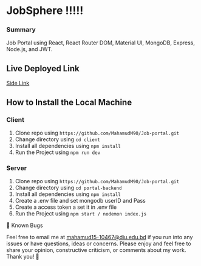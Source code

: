 # JobSphere !!!!!


### Summary
Job Portal using React, React Router DOM, Material UI, MongoDB, Express, Node.js, and JWT.

## Live Deployed Link  
[ Side Link](https://jobspheremahamud.netlify.app) <br>



## How to Install the Local Machine

### Client 
1. Clone repo using `https://github.com/MahamudM90/Job-portal.git`
2. Change directory using `cd client`
3. Install all dependencies using `npm install`
5. Run the Project using `npm run dev`


### Server
1. Clone repo using `https://github.com/MahamudM90/Job-portal.git`
2. Change directory using `cd portal-backend`
3. Install all dependencies using `npm install`
4. Create a .env file and set mongodb userID and Pass
5. Create a access token a set it in .env file 
6. Run the Project using `npm start / nodemon index.js`

👤 Known Bugs

Feel free to email me at mahamud15-10467@diu.edu.bd if you run into any issues or have questions, ideas or concerns. Please enjoy
and feel free to share your opinion, constructive criticism, or comments about my work. Thank you! 🙂
